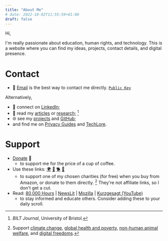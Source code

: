 ```yaml
---
title: "About Me"
# date: 2022-10-02T11:55:59+01:00
draft: false
---
```


Hi,

I'm really passionate about education, human rights, and technology. This is a website where you can find my ideas, projects, contact details, and digital presence.

# Contact

- 📧 [Email](mailto:kaitebay@protonmail.com) is the best way to contact me directly. <a href="/Kai-Tebay.asc">`Public Key`</a>

Alternatively,
- 💼 connect on [LinkedIn](https://www.linkedin.com/in/kai-tebay-175240237);
- 📑 read my [articles](/posts) or [research;](https://bilt.online/wp-content/uploads/2021/08/Bridging-the-Gap-between-Ethical-Holism-and-the-Animal-Liberation-Movement-Fryer-and-Tebay.pdf) [^1]
- 🌐 see my [projects](/projects) and [GitHub](https://github.com/KaiTebay);
- and find me on [Privacy Guides](https://discuss.privacyguides.org/u/kai) and [TechLore](https://discuss.techlore.tech/u/KaiTebay).

[^1]: *BILT Journal*, University of Bristol.

# Support

- [Donate](https://www.buymeacoffee.com/kaitebay) 💚
    - to support me for the price of a cup of coffee.
- Use these links: [🌍](https://smile.amazon.com/ch/04-3512550) [💊](https://smile.amazon.com/ch/20-8625442) [🐕](https://smile.amazon.com/ch/36-4684978) [👤](https://smile.amazon.com/ch/04-3091431)
    - to support one of my chosen charities (for free) when you buy from Amazon, or donate to them directly. [^2] They're not affiliate links, so I don't get a cut.
- Read: [80,000 Hours](https://80000hours.org/) | [NewsLit](https://newslit.org/) | [Mozilla](https://blog.mozilla.org/) | [Kurzgesagt (YouTube)](https://www.youtube.com/user/Kurzgesagt)
    - to stay informed and educate others. Consider adding these to your daily scroll.

[^2]: Support [climate change](https://www.givingwhatwecan.org/charities/clean-air-task-force), [global health and poverty](https://www.givingwhatwecan.org/charities/givewell), [non-human animal welfare](https://www.givingwhatwecan.org/charities/ace-current-recommendation), and [digital freedoms](https://supporters.eff.org/donate/join-eff-4).
